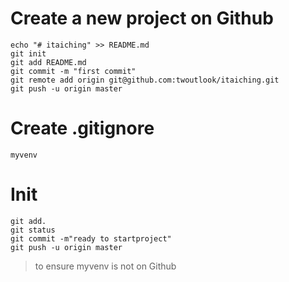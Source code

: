 
# Create a new project on Github
    echo "# itaiching" >> README.md
    git init
    git add README.md
    git commit -m "first commit"
    git remote add origin git@github.com:twoutlook/itaiching.git
    git push -u origin master
    
# Create .gitignore
    myvenv   
    
# Init
    git add.
    git status
    git commit -m"ready to startproject"
    git push -u origin master
    
    
    
> to ensure myvenv is not on Github

    